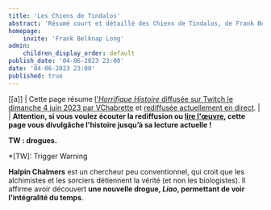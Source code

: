 ```yaml
---
title: 'Les Chiens de Tindalos'
abstract: 'Résumé court et détaillé des Chiens de Tindalos, de Frank Belknap Long !'
homepage:
    invite: 'Frank Belknap Long'
admin:
    children_display_order: default
publish_date: '04-06-2023 23:00'
date: '04-06-2023 23:00'
published: true
---
```


[[a]]
| Cette page résume [l'_Horrifique Histoire_ diffusée sur Twitch le dimanche 4 juin 2023 par VChabrette](https://www.twitch.tv/videos/1837834029?t=01h21m32s) et [rediffusée actuellement en direct](https://twitch.tv/vchabrette).
|
| **Attention, si vous voulez écouter la rediffusion ou [lire l'œuvre](https://en.wikisource.org/wiki/Weird_Tales/Volume_30/Issue_1/The_Hounds_of_Tindalos), cette page vous divulgâche l'histoire jusqu’à sa lecture actuelle !**

**TW : drogues.**

*[TW]: Trigger Warning

**Halpin Chalmers** est un chercheur peu conventionnel, qui croit que les alchimistes et les sorciers détiennent la vérité (et non les biologistes). Il affirme avoir découvert **une nouvelle drogue, _Liao_, permettant de voir l'intégralité du temps**.